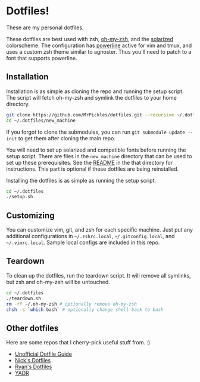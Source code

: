 # Dotfiles!

These are my personal dotfiles.

These dotfiles are best used with zsh,
[oh-my-zsh](https://github.com/robbyrussell/oh-my-zsh), and the
[solarized](http://ethanschoonover.com/solarized) colorscheme. The configuration
has [powerline](https://github.com/powerline/powerline) active for vim and tmux,
and uses a custom zsh theme similar to agnoster. Thus you'll need to patch to a
font that supports powerline.

## Installation
Installation is as simple as cloning the repo and running the setup script. The
script will fetch oh-my-zsh and symlink the dotfiles to your home directory.

```bash
git clone https://github.com/MrPickles/dotfiles.git --recursive ~/.dotfiles
cd ~/.dotfiles/new_machine
```

If you forgot to clone the submodules, you can run `git submodule update --init`
to get them after cloning the main repo.

You will need to set up solarized and compatible fonts before running the setup
script. There are files in the `new_machine` directory that can be used to set
up these prerequisites. See the [README](new_machine/README.md) in the that
directory for instructions. This part is optional if these dotfiles are being
reinstalled.

Installing the dotfiles is as simple as running the setup script.

```bash
cd ~/.dotfiles
./setup.sh
```

## Customizing
You can customize vim, git, and zsh for each specific machine. Just put any
additional configurations in `~/.zshrc.local`, `~/.gitconfig.local`, and
`~/.vimrc.local`. Sample local configs are included in this repo.

## Teardown
To clean up the dotfiles, run the teardown script. It will remove all symlinks,
but zsh and oh-my-zsh will be untouched.

```bash
cd ~/.dotfiles
./teardown.sh
rm -rf ~/.oh-my-zsh # optionally remove oh-my-zsh
chsh -s `which bash` # optionally change shell back to bash
```

## Other dotfiles
Here are some repos that I cherry-pick useful stuff from. :)
* [Unofficial Dotfile Guide](http://dotfiles.github.io/)
* [Nick's Dotfiles](https://github.com/nicksp/dotfiles)
* [Ryan's Dotfiles](https://github.com/ryanb/dotfiles)
* [YADR](https://github.com/skwp/dotfiles)

